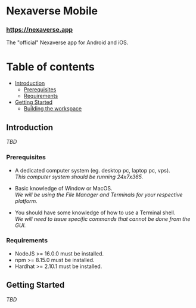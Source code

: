 # Nexaverse Mobile

### https://nexaverse.app

The "official" Nexaverse app for Android and iOS.

# Table of contents

- [Introduction](#introduction)
  - [Prerequisites](#prerequisites)
  - [Requirements](#requirements)
- [Getting Started](#getting-started)
  - [Building the workspace](#building-the-workspace)


## Introduction

_TBD_

### Prerequisites

- A dedicated computer system (eg. desktop pc, laptop pc, vps).  
_This computer system should be running 24x7x365._

- Basic knowledge of Window or MacOS.  
_We will be using the File Manager and Terminals for your respective platform._

- You should have some knowledge of how to use a Terminal shell.  
_We will need to issue specific commands that cannot be done from the GUI._

### Requirements

- NodeJS >= 16.0.0 must be installed.
- npm >= 8.15.0 must be installed.
- Hardhat >= 2.10.1 must be installed.


## Getting Started

_TBD_
